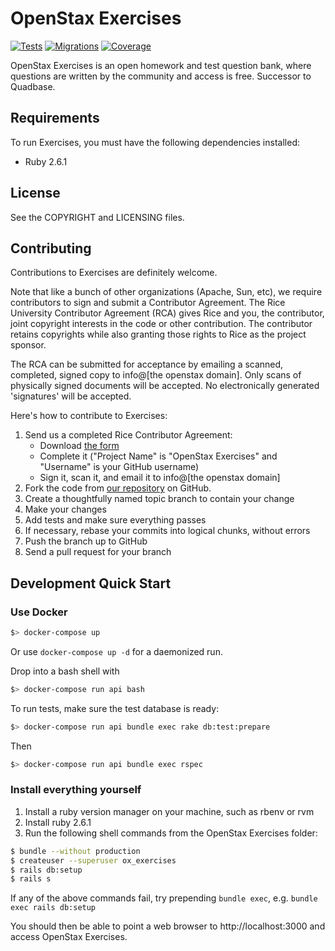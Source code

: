 <!-- Copyright 2011-2019 Rice University. Licensed under the Affero General Public
     License version 3 or later.  See the COPYRIGHT file for details. -->

OpenStax Exercises
==================

[![Tests](https://github.com/openstax/exercises/workflows/Tests/badge.svg)](https://github.com/openstax/exercises/actions?query=workflow:Tests)
[![Migrations](https://github.com/openstax/exercises/workflows/Migrations/badge.svg)](https://github.com/openstax/exercises/actions?query=workflow:Migrations)
[![Coverage](https://img.shields.io/codecov/c/github/openstax/exercises.svg)](https://codecov.io/gh/openstax/exercises)

OpenStax Exercises is an open homework and test question bank, where questions are written
by the community and access is free. Successor to Quadbase.

Requirements
------------

To run Exercises, you must have the following dependencies installed:

* Ruby 2.6.1

License
-------

See the COPYRIGHT and LICENSING files.

Contributing
------------

Contributions to Exercises are definitely welcome.

Note that like a bunch of other organizations (Apache, Sun, etc), we require contributors
to sign and submit a Contributor Agreement. The Rice University Contributor Agreement
(RCA) gives Rice and you, the contributor, joint copyright interests in the code or
other contribution. The contributor retains copyrights while also granting those
rights to Rice as the project sponsor.

The RCA can be submitted for acceptance by emailing a scanned, completed, signed copy
to info@[the openstax domain]. Only scans of physically signed documents will be accepted. No electronically generated 'signatures' will be accepted.

Here's how to contribute to Exercises:

1. Send us a completed Rice Contributor Agreement:
   * Download [the form](http://quadbase.org/rice_university_contributor_agreement_v1.pdf)
   * Complete it ("Project Name" is "OpenStax Exercises" and "Username" is your GitHub username)
   * Sign it, scan it, and email it to info@[the openstax domain]
2. Fork the code from [our repository](https://github.com/openstax/exercises) on GitHub.
3. Create a thoughtfully named topic branch to contain your change
4. Make your changes
5. Add tests and make sure everything passes
6. If necessary, rebase your commits into logical chunks, without errors
7. Push the branch up to GitHub
8. Send a pull request for your branch

Development Quick Start
-----------------------

### Use Docker

```bash
$> docker-compose up
```

Or use `docker-compose up -d` for a daemonized run.

Drop into a bash shell with

```bash
$> docker-compose run api bash
```

To run tests, make sure the test database is ready:

```bash
$> docker-compose run api bundle exec rake db:test:prepare
```

Then

```bash
$> docker-compose run api bundle exec rspec
```

### Install everything yourself

1. Install a ruby version manager on your machine, such as rbenv or rvm
2. Install ruby 2.6.1
3. Run the following shell commands from the OpenStax Exercises folder:

```sh
$ bundle --without production
$ createuser --superuser ox_exercises
$ rails db:setup
$ rails s
```

If any of the above commands fail, try prepending `bundle exec`, e.g. `bundle exec rails db:setup`

You should then be able to point a web browser to http://localhost:3000 and access OpenStax Exercises.
